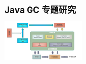 # Java GC 专题研究
<img src="https://raw.githubusercontent.com/Bruce5022/java-core-gc/master/src/main/resources/files/javamemory.png" width="50%">

